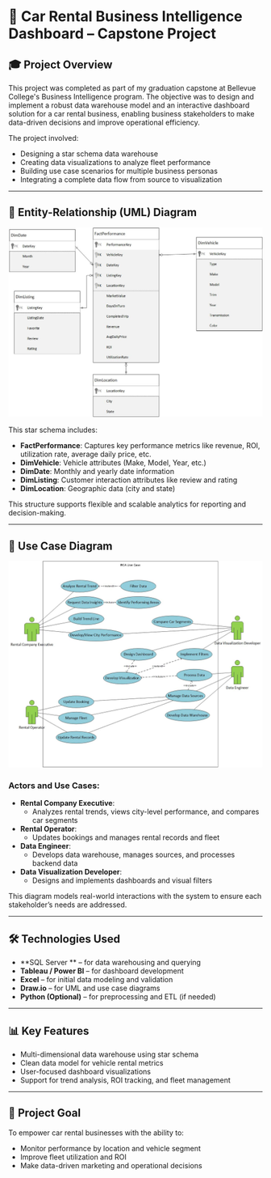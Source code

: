 # 🚗 Car Rental Business Intelligence Dashboard – Capstone Project

## 🎓 Project Overview

This project was completed as part of my graduation capstone at Bellevue College's Business Intelligence program. The objective was to design and implement a robust data warehouse model and an interactive dashboard solution for a car rental business, enabling business stakeholders to make data-driven decisions and improve operational efficiency.

The project involved:
- Designing a star schema data warehouse
- Creating data visualizations to analyze fleet performance
- Building use case scenarios for multiple business personas
- Integrating a complete data flow from source to visualization

---

## 🧩 Entity-Relationship (UML) Diagram

![UML Diagram](./OLAP%20UML%20Diagram.jpg)

This star schema includes:

- **FactPerformance**: Captures key performance metrics like revenue, ROI, utilization rate, average daily price, etc.
- **DimVehicle**: Vehicle attributes (Make, Model, Year, etc.)
- **DimDate**: Monthly and yearly date information
- **DimListing**: Customer interaction attributes like review and rating
- **DimLocation**: Geographic data (city and state)

This structure supports flexible and scalable analytics for reporting and decision-making.

---

## 📘 Use Case Diagram

![Use Case Diagram](./RCA%20Use%20Case%20Diagram.jpg)

### Actors and Use Cases:
- **Rental Company Executive**:
  - Analyzes rental trends, views city-level performance, and compares car segments
- **Rental Operator**:
  - Updates bookings and manages rental records and fleet
- **Data Engineer**:
  - Develops data warehouse, manages sources, and processes backend data
- **Data Visualization Developer**:
  - Designs and implements dashboards and visual filters

This diagram models real-world interactions with the system to ensure each stakeholder’s needs are addressed.

---

## 🛠 Technologies Used

- **SQL Server ** – for data warehousing and querying
- **Tableau / Power BI** – for dashboard development
- **Excel** – for initial data modeling and validation
- **Draw.io** – for UML and use case diagrams
- **Python (Optional)** – for preprocessing and ETL (if needed)

---

## 📊 Key Features

- Multi-dimensional data warehouse using star schema
- Clean data model for vehicle rental metrics
- User-focused dashboard visualizations
- Support for trend analysis, ROI tracking, and fleet management

---

## 🔗 Project Goal

To empower car rental businesses with the ability to:
- Monitor performance by location and vehicle segment
- Improve fleet utilization and ROI
- Make data-driven marketing and operational decisions
